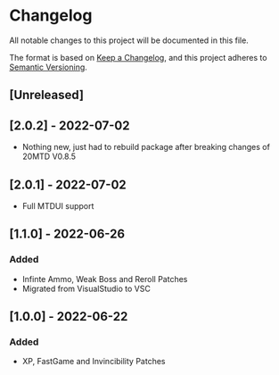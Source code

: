 # Changelog

All notable changes to this project will be documented in this file.

The format is based on [Keep a Changelog](https://keepachangelog.com/en/1.0.0/),
and this project adheres to [Semantic Versioning](https://semver.org/spec/v2.0.0.html).

## [Unreleased]

## [2.0.2] - 2022-07-02

- Nothing new, just had to rebuild package after breaking changes of 20MTD V0.8.5

## [2.0.1] - 2022-07-02

- Full MTDUI support

## [1.1.0] - 2022-06-26

### Added

- Infinte Ammo, Weak Boss and Reroll Patches
- Migrated from VisualStudio to VSC

## [1.0.0] - 2022-06-22

### Added

- XP, FastGame and Invincibility Patches
